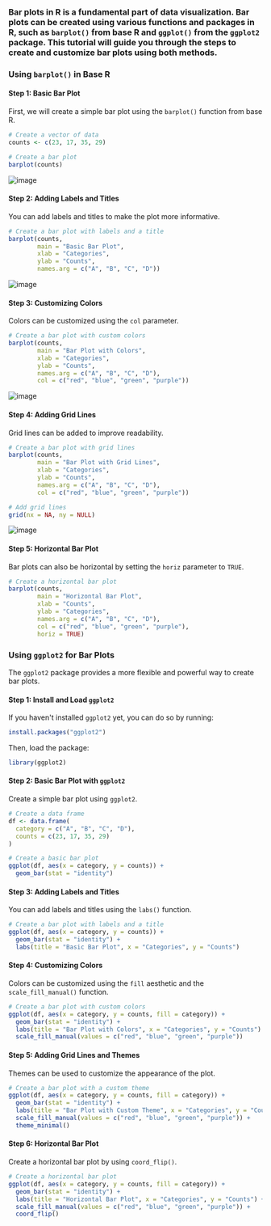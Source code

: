 ### Bar plots in R is a fundamental part of data visualization. Bar plots can be created using various functions and packages in R, such as `barplot()` from base R and `ggplot()` from the `ggplot2` package. This tutorial will guide you through the steps to create and customize bar plots using both methods.

### Using `barplot()` in Base R

#### Step 1: Basic Bar Plot

First, we will create a simple bar plot using the `barplot()` function from base R.

```r
# Create a vector of data
counts <- c(23, 17, 35, 29)

# Create a bar plot
barplot(counts)
```
![image](https://github.com/Pankaj-Str/R-Programming-Tutorial/assets/36913690/0d121ef6-3898-4270-9ab1-587b67f50c54)

#### Step 2: Adding Labels and Titles

You can add labels and titles to make the plot more informative.

```r
# Create a bar plot with labels and a title
barplot(counts, 
        main = "Basic Bar Plot", 
        xlab = "Categories", 
        ylab = "Counts", 
        names.arg = c("A", "B", "C", "D"))
```
![image](https://github.com/Pankaj-Str/R-Programming-Tutorial/assets/36913690/2d4d4069-b74c-456e-ac71-7b3ec4061641)

#### Step 3: Customizing Colors

Colors can be customized using the `col` parameter.

```r
# Create a bar plot with custom colors
barplot(counts, 
        main = "Bar Plot with Colors", 
        xlab = "Categories", 
        ylab = "Counts", 
        names.arg = c("A", "B", "C", "D"), 
        col = c("red", "blue", "green", "purple"))
```
![image](https://github.com/Pankaj-Str/R-Programming-Tutorial/assets/36913690/e16cb065-ed4f-4a84-980e-c86b3d1ce12d)

#### Step 4: Adding Grid Lines

Grid lines can be added to improve readability.

```r
# Create a bar plot with grid lines
barplot(counts, 
        main = "Bar Plot with Grid Lines", 
        xlab = "Categories", 
        ylab = "Counts", 
        names.arg = c("A", "B", "C", "D"), 
        col = c("red", "blue", "green", "purple"))

# Add grid lines
grid(nx = NA, ny = NULL)
```
![image](https://github.com/Pankaj-Str/R-Programming-Tutorial/assets/36913690/844fc48d-3af3-4ec1-bc27-f17edd93ef64)

#### Step 5: Horizontal Bar Plot

Bar plots can also be horizontal by setting the `horiz` parameter to `TRUE`.

```r
# Create a horizontal bar plot
barplot(counts, 
        main = "Horizontal Bar Plot", 
        xlab = "Counts", 
        ylab = "Categories", 
        names.arg = c("A", "B", "C", "D"), 
        col = c("red", "blue", "green", "purple"), 
        horiz = TRUE)
```

### Using `ggplot2` for Bar Plots

The `ggplot2` package provides a more flexible and powerful way to create bar plots.

#### Step 1: Install and Load `ggplot2`

If you haven't installed `ggplot2` yet, you can do so by running:

```r
install.packages("ggplot2")
```

Then, load the package:

```r
library(ggplot2)
```

#### Step 2: Basic Bar Plot with `ggplot2`

Create a simple bar plot using `ggplot2`.

```r
# Create a data frame
df <- data.frame(
  category = c("A", "B", "C", "D"),
  counts = c(23, 17, 35, 29)
)

# Create a basic bar plot
ggplot(df, aes(x = category, y = counts)) +
  geom_bar(stat = "identity")
```

#### Step 3: Adding Labels and Titles

You can add labels and titles using the `labs()` function.

```r
# Create a bar plot with labels and a title
ggplot(df, aes(x = category, y = counts)) +
  geom_bar(stat = "identity") +
  labs(title = "Basic Bar Plot", x = "Categories", y = "Counts")
```

#### Step 4: Customizing Colors

Colors can be customized using the `fill` aesthetic and the `scale_fill_manual()` function.

```r
# Create a bar plot with custom colors
ggplot(df, aes(x = category, y = counts, fill = category)) +
  geom_bar(stat = "identity") +
  labs(title = "Bar Plot with Colors", x = "Categories", y = "Counts") +
  scale_fill_manual(values = c("red", "blue", "green", "purple"))
```

#### Step 5: Adding Grid Lines and Themes

Themes can be used to customize the appearance of the plot.

```r
# Create a bar plot with a custom theme
ggplot(df, aes(x = category, y = counts, fill = category)) +
  geom_bar(stat = "identity") +
  labs(title = "Bar Plot with Custom Theme", x = "Categories", y = "Counts") +
  scale_fill_manual(values = c("red", "blue", "green", "purple")) +
  theme_minimal()
```

#### Step 6: Horizontal Bar Plot

Create a horizontal bar plot by using `coord_flip()`.

```r
# Create a horizontal bar plot
ggplot(df, aes(x = category, y = counts, fill = category)) +
  geom_bar(stat = "identity") +
  labs(title = "Horizontal Bar Plot", x = "Categories", y = "Counts") +
  scale_fill_manual(values = c("red", "blue", "green", "purple")) +
  coord_flip()
```

